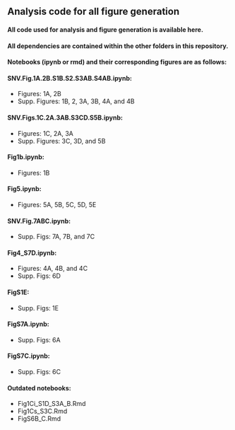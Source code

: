 ## Analysis code for all figure generation

#### All code used for analysis and figure generation is available here. 
#### All dependencies are contained within the other folders in this repository.


#### Notebooks (ipynb or rmd) and their corresponding figures are as follows: 

#### SNV.Fig.1A.2B.S1B.S2.S3AB.S4AB.ipynb:
- Figures: 1A, 2B
- Supp. Figures: 1B, 2, 3A, 3B, 4A, and 4B

#### SNV.Figs.1C.2A.3AB.S3CD.S5B.ipynb:
- Figures: 1C, 2A, 3A
- Supp. Figures: 3C, 3D, and 5B

#### Fig1b.ipynb:
- Figures: 1B

#### Fig5.ipynb: 
- Figures: 5A, 5B, 5C, 5D, 5E

#### SNV.Fig.7ABC.ipynb:
- Supp. Figs: 7A, 7B, and 7C

#### Fig4_S7D.ipynb: 
- Figures: 4A, 4B, and 4C
- Supp. Figs: 6D

#### FigS1E: 
- Supp. Figs: 1E

#### FigS7A.ipynb:
- Supp. Figs: 6A

#### FigS7C.ipynb:
- Supp. Figs: 6C


#### Outdated notebooks: 
- Fig1Ci_S1D_S3A_B.Rmd
- Fig1Cs_S3C.Rmd
- FigS6B_C.Rmd


